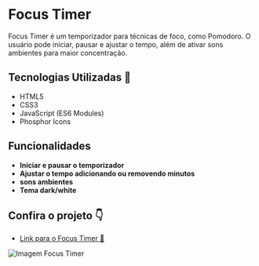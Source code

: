 <h1>Focus Timer </h1>

<p>Focus Timer é um temporizador para técnicas de foco, como Pomodoro. O usuário pode iniciar, pausar e ajustar o tempo, além de ativar sons ambientes para maior concentração.</p>

<h2>Tecnologias Utilizadas 🚀</h2>
<ul>
  <li>HTML5</li>
  <li>CSS3</li>
  <li>JavaScript (ES6 Modules)</li>
  <li>Phosphor Icons</li>
</ul>

## Funcionalidades
- **Iniciar e pausar o temporizador**
- **Ajustar o tempo adicionando ou removendo minutos**
- **sons ambientes**
- **Tema dark/white**

<h2>Confira o projeto 👇</h2>

<ul>
  <li>
    <a href="https://focustimerexplorer.netlify.app/" target="_blank">
      Link para o Focus Timer 🚀
    </a>
  </li>
</ul>

<img 
  src="https://i.imgur.com/T7UUqKL.png" 
  alt="Imagem Focus Timer"
/>

